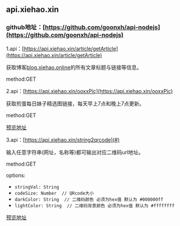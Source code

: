 ## api.xiehao.xin

### github地址：[https://github.com/goonxh/api-nodejs](https://github.com/goonxh/api-nodejs)

1.api：[https://api.xiehao.xin/article/getArticle](https://api.xiehao.xin/article/getArticle)

获取博客[blog.xiehao.online](http://blog.xiehao.online)的所有文章标题与链接等信息。

method:GET

2.api：[https://api.xiehao.xin/ooxxPic](https://api.xiehao.xin/ooxxPic)

获取煎蛋每日妹子精选图链接，每天早上7点和晚上7点更新。

method:GET

[预览地址](https://me.xiehao.online/ooxxpic)

3.api：[https://api.xiehao.xin/string2qrcode](#)

输入任意字符串(网址，名称等)都可输出对应二维码url地址。

method:GET

options:

- `stringVal: String`
- `codeSize: Number  // QRcode大小`
- `darkColor: String  // 二维码颜色 必须为hex值 默认为 #000000ff`
- `lightColor: String  // 二维码背景颜色 必须为hex值 默认为 #ffffffff`

[预览地址](https://me.xiehao.online/string2qrcode)